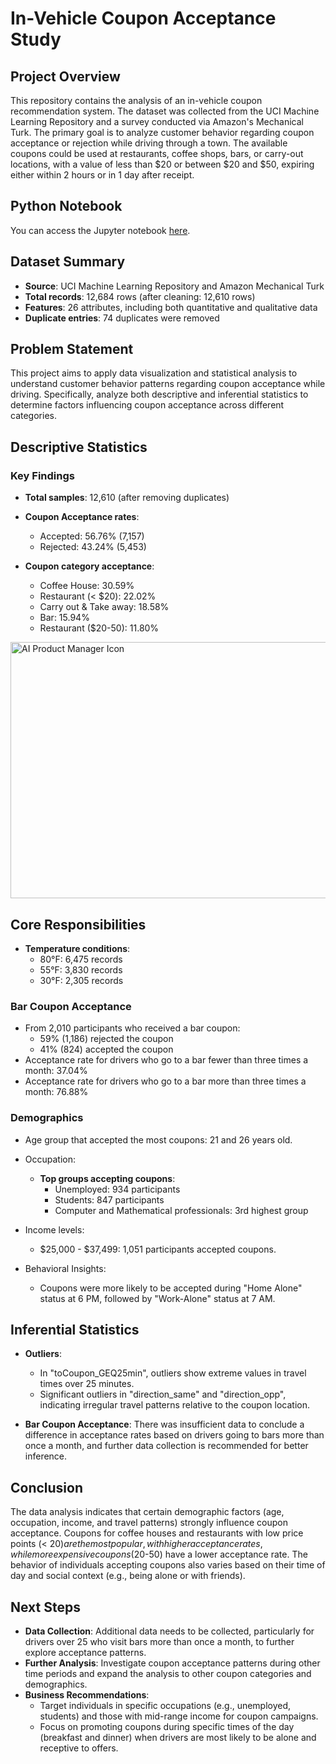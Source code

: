 # In-Vehicle Coupon Acceptance Study

## Project Overview

This repository contains the analysis of an in-vehicle coupon recommendation system. The dataset was collected from the UCI Machine Learning Repository and a survey conducted via Amazon's Mechanical Turk. The primary goal is to analyze customer behavior regarding coupon acceptance or rejection while driving through a town. The available coupons could be used at restaurants, coffee shops, bars, or carry-out locations, with a value of less than $20 or between $20 and $50, expiring either within 2 hours or in 1 day after receipt.

## Python Notebook
You can access the Jupyter notebook [here](https://github.com/AICarope/Practical-Application-Module-5/blob/main/prompt.ipynb).


## Dataset Summary

- **Source**: UCI Machine Learning Repository and Amazon Mechanical Turk
- **Total records**: 12,684 rows (after cleaning: 12,610 rows)
- **Features**: 26 attributes, including both quantitative and qualitative data
- **Duplicate entries**: 74 duplicates were removed

## Problem Statement

This project aims to apply data visualization and statistical analysis to understand customer behavior patterns regarding coupon acceptance while driving. Specifically, analyze both descriptive and inferential statistics to determine factors influencing coupon acceptance across different categories.

## Descriptive Statistics

### Key Findings

- **Total samples**: 12,610 (after removing duplicates)
- **Coupon Acceptance rates**:
  - Accepted: 56.76% (7,157)
  - Rejected: 43.24% (5,453)
  
- **Coupon category acceptance**:
  - Coffee House: 30.59%
  - Restaurant (< $20): 22.02%
  - Carry out & Take away: 18.58%
  - Bar: 15.94%
  - Restaurant ($20-50): 11.80%
    
<img src="https://github.com/user-attachments/assets/8a2733be-e20e-451c-bfd2-8cdbcc779dd0" alt="AI Product Manager Icon" width="550" height="410">

## Core Responsibilities

- **Temperature conditions**:  
  - 80°F: 6,475 records
  - 55°F: 3,830 records
  - 30°F: 2,305 records

### Bar Coupon Acceptance

- From 2,010 participants who received a bar coupon:
  - 59% (1,186) rejected the coupon
  - 41% (824) accepted the coupon
- Acceptance rate for drivers who go to a bar fewer than three times a month: 37.04%
- Acceptance rate for drivers who go to a bar more than three times a month: 76.88%

### Demographics

- Age group that accepted the most coupons: 21 and 26 years old.
- Occupation:
  - **Top groups accepting coupons**:
    - Unemployed: 934 participants
    - Students: 847 participants
    - Computer and Mathematical professionals: 3rd highest group
- Income levels:  
  - $25,000 - $37,499: 1,051 participants accepted coupons.
  
- Behavioral Insights:  
  - Coupons were more likely to be accepted during "Home Alone" status at 6 PM, followed by "Work-Alone" status at 7 AM.
  
## Inferential Statistics

- **Outliers**:
  - In "toCoupon_GEQ25min", outliers show extreme values in travel times over 25 minutes.
  - Significant outliers in "direction_same" and "direction_opp", indicating irregular travel patterns relative to the coupon location.
  
- **Bar Coupon Acceptance**: There was insufficient data to conclude a difference in acceptance rates based on drivers going to bars more than once a month, and further data collection is recommended for better inference.

## Conclusion

The data analysis indicates that certain demographic factors (age, occupation, income, and travel patterns) strongly influence coupon acceptance. Coupons for coffee houses and restaurants with low price points (< $20) are the most popular, with higher acceptance rates, while more expensive coupons ($20-50) have a lower acceptance rate. The behavior of individuals accepting coupons also varies based on their time of day and social context (e.g., being alone or with friends).

## Next Steps

- **Data Collection**: Additional data needs to be collected, particularly for drivers over 25 who visit bars more than once a month, to further explore acceptance patterns.
- **Further Analysis**: Investigate coupon acceptance patterns during other time periods and expand the analysis to other coupon categories and demographics.
- **Business Recommendations**:
  - Target individuals in specific occupations (e.g., unemployed, students) and those with mid-range income for coupon campaigns.
  - Focus on promoting coupons during specific times of the day (breakfast and dinner) when drivers are most likely to be alone and receptive to offers.

